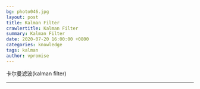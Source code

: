 ```yaml
---
bg: photo046.jpg
layout: post
title: Kalman Filter
crawlertitle: Kalman Filter
summary: Kalman Filter
date: 2020-07-20 16:00:00 +0800
categories: knowledge
tags: kalman
author: vpromise
---
```


卡尔曼滤波(kalman filter)

---

<!-- 待更新 -->